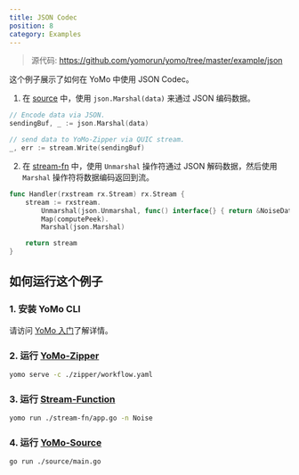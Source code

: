 ```yaml
---
title: JSON Codec
position: 8
category: Examples
---
```


> 源代码: https://github.com/yomorun/yomo/tree/master/example/json

这个例子展示了如何在 YoMo 中使用 JSON Codec。

1. 在 [source](/source) 中，使用 `json.Marshal(data)` 来通过 JSON 编码数据。

```go
// Encode data via JSON.
sendingBuf, _ := json.Marshal(data)

// send data to YoMo-Zipper via QUIC stream.
_, err := stream.Write(sendingBuf)
```

2. 在 [stream-fn](/stream-fn) 中，使用 `Unmarshal` 操作符通过 JSON 解码数据，然后使用 `Marshal` 操作符将数据编码返回到流。

```go
func Handler(rxstream rx.Stream) rx.Stream {
	stream := rxstream.
		Unmarshal(json.Unmarshal, func() interface{} { return &NoiseData{} }).
		Map(computePeek).
		Marshal(json.Marshal)

	return stream
}
```

## 如何运行这个例子

### 1. 安装 YoMo CLI

请访问 [YoMo 入门](https://github.com/yomorun/yomo#1-install-cli)了解详情。

### 2. 运行 [YoMo-Zipper](/zipper)

```bash
yomo serve -c ./zipper/workflow.yaml
```

### 3. 运行 [Stream-Function](/stream-fn)

```bash
yomo run ./stream-fn/app.go -n Noise
```

### 4. 运行 [YoMo-Source](/source)

```bash
go run ./source/main.go
```
